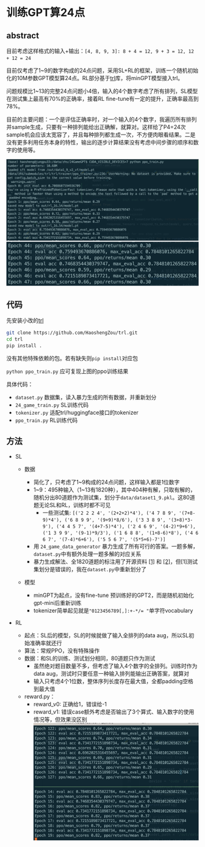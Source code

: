 # 训练GPT算24点

## abstract
目前考虑这样格式的输入+输出：`[4, 8, 9, 3]: 8 + 4 = 12, 9 + 3 = 12, 12 + 12 = 24`

目前仅考虑了1~9的数字构成的24点问题，采用SL+RL的框架，训练一个随机初始化的10M参数GPT模型算24点。RL部分基于[trl](https://github.com/lvwerra/trl)库，将minGPT模型接入trl。

问题规模比1~13的完整24点问题小4倍，输入的4个数字考虑了所有排列，SL模型在测试集上最高有70%的正确率，接着RL fine-tune有一定的提升，正确率最高到78%。

目前的主要问题：一个是评估正确率时，对一个输入的4个数字，我遍历所有排列并sample生成，只要有一种排列能给出正确解，就算对。这样给了P4=24次sample机会应该太宽容了，并且每种排列都生成一次，不方便肉眼看结果。二是没有更多利用任务本身的特性，输出的逐步计算结果没有考虑中间步骤的顺序和数字的使用等。

![res1](img/result1.png)
![res2](img/result2.png)

## 代码
先安装小改的[trl](https://github.com/HaoshengZou/trl)
```bash
git clone https://github.com/HaoshengZou/trl.git
cd trl
pip install .
```
没有其他特殊依赖的包。若有缺失则`pip install`对应包

`python ppo_train.py` 应可复现上图的ppo训练结果

具体代码：
- `dataset.py` 数据集，读入暴力生成的所有数据，并重新划分
- `24_game_train.py` SL训练代码
- `tokenizer.py` 适配trl/huggingface接口的tokenizer
- `ppo_train.py` RL训练代码


## 方法

- SL
  - 数据
    - 简化了，只考虑了1~9构成的24点问题，这样输入都是1位数字
    - 1~9：495种输入（1~13有1820种），其中404种有解，只取有解的，随机分出80道题作为测试集，划分于`data/dataset1_9.pkl`。这80道题无论SL和RL，训练时都不可见
      - 一些测试集: `[('2 2 2 4', '(2+2+2)*4'), ('4 7 8 9', '(7+8-9)*4'), ('6 8 9 9', '(9+9)*8/6'), ('3 3 8 9', '(3+8)*3-9'), ('4 4 5 7', '(4+7-5)*4'), ('2 4 6 9', '(4-2)*9+6'), ('1 3 9 9', '(9-1)*9/3'), ('1 6 8 8', '(1+8-6)*8'), ('4 6 6 7', '(7-4)*6+6'), ('5 5 6 7', '(5*5+6)-7')]`
    - 用 `24_game_data_generator` 暴力生成了所有可行的答案。一题多解，`dataset.py`中有额外处理一题多解的对应关系 
    - 暴力生成解法、全1820道题的标注用了开源资料 [[1]](https://github.com/zhangfaen/24GameGPT) 和 [[2]](https://github.com/imkuang/game_24/blob/master/answer.txt)，但[1]测试集划分是错误的，我在`dataset.py`中重新划分了
    
  - 模型 
    - minGPT为起点，没有fine-tune 预训练好的GPT2，而是随机初始化gpt-mini后重新训练
    - tokenizer简单起见就是`"0123456789[,]:+-*/= "`单字符vocabulary

- RL
  - 起点：SL后的模型，SL的时候就做了输入全排列的data aug，所以SL初始准确率就还行 
  - 算法：常规PPO，没有特殊操作
  - 数据：和SL的训练、测试划分相同，80道题只作为测试
    - 虽然绝对题目数量不多，但考虑了输入4个数字的全排列。训练时作为data aug，测试时只要任意一种输入排列能输出正确答案，就算对
    - 输入只考虑4个1位数，整体序列长度存在最大值，全都padding空格到最大值
  - reward.py：
    - reward_v0: 正确给1，错误给-1
    - reward_v1: 错误case额外考虑是否输出了3个算式、输入数字的使用情况等，但效果没区别
     ![res-r](img/result-rew.png)
